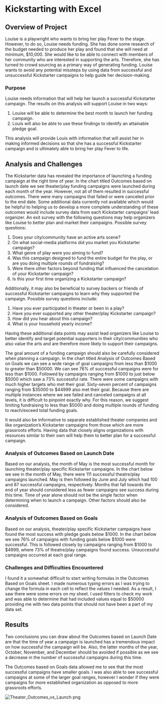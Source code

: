 # Kickstarting with Excel

## Overview of Project 

Louise is a playwright who wants to bring her play Fever to the stage. However, to do so, Louise needs funding. She has done some research of the budget needed to produce her play and found that she will need at minimum, $10,000. She would like to be able to connect with members of her community who are interested in supporting the arts. Therefore, she has turned to crowd sourcing as a primary way of generating funding. Louise wants to avoid any potential missteps by using data from successful and unsuccessful Kickstarter campaigns to help guide her decision-making.  


### Purpose

Louise needs information that will help her launch a successful Kickstarter campaign. The results on this analysis will support Louise in two ways:

1.	Louise will be able to determine the best month to launch her funding campaign.
2.	Louis will also be able to use these findings to identify an attainable pledge goal. 

This analysis will provide Louis with information that will assist her in making informed decisions so that she has a successful Kickstarter campaign and is ultimately able to bring her play Fever to life. 


## Analysis and Challenges

The Kickstarter data has revealed the importance of launching a funding campaign at the right time of year. In the chart titled Outcomes based on launch date we see theater/play funding campaigns were launched during each month of the year. However, not all of them resulted in successful outcomes. There were many campaigns that failed or were canceled prior to the end date. Some additional data currently not available which would be helpful to helping us to develop a more complete understanding of these outcomes would include survey data from each Kickstarter campaigns’ lead organizer. An exit survey with the following questions may help organizers like Louise to better plan and market their campaigns. Possible survey questions:
1.	Does your city/community have an active arts scene?
2.	On what social-media platforms did you market you Kickstarter campaign?
3.	What genre of play were you aiming to fund?
4.	Was this campaign designed to fund the entire budget for the play, or are you doing multiple rounds of fundraising?
5.	Were there other factors beyond funding that influenced the cancelation of your Kickstarter campaign?
6.	Is this your first time organizing a Kickstarter campaign?

Additionally, it may also be beneficial to survey backers or friends of successful Kickstarter campaigns to learn why they supported the campaign. Possible survey questions include:
1.	Have you ever participated in theater or been in a play?
2.	Have you ever supported any other theater/play Kickstarter campaign?
3.	How did you hear about this campaign?
4.	What is your household yearly income?

Having these additional data points may assist lead organizers like Louise to better identify and target potential supporters in their city/communities who also value the arts and are therefore more likely to support their campaigns.

The goal amount of a funding campaign should also be carefully considered when planning a campaign. In the chart titled Analysis of Outcomes Based on Goals we can see a wide range of goal campaigns from less than $1000 to greater than $50000. We can see 76% of successful campaigns were for less than $1000. Followed by campaigns ranging from $1000 to just below $5000 which saw a 73% successful rate. There were some campaigns with much higher targets who met their goal. Sixty-seven percent of campaigns ranging from $35000 to $44999 also met their goal. Because there are multiple instances where we see failed and canceled campaigns at all levels, it is difficult to pinpoint exactly why. For this reason, we suggest limiting fundraising to less than $5000 and doing multiple rounds of funding to reach/exceed total funding goals. 

It would also be informative to separate established theater companies and like organization’s Kickstarter campaigns from those which are more grassroots efforts. Having data that closely aligns organizations with resources similar to their own will help them to better plan for a successful campaign. 

### Analysis of Outcomes Based on Launch Date


Based on our analysis, the month of May is the most successful month for launching theater/play specific Kickstarter campaigns. In the chart below we see in the month of May, there were 111 successful theatre/play campaigns launched. May is then followed by June and July which had 100 and 87 successful campaigns, respectively. Months that fall towards the end of year should considered less as fewer campaigns see success during this time. Time of year alone should not be the single factor when determining when to launch a campaign. Other factors should also be considered. 
 

### Analysis of Outcomes Based on Goals

Based on our analysis, theater/play specific Kickstarter campaigns have found the most success with pledge goals below $1000. In the chart below we see 76% of campaigns with funding goals below $1000 were successful. This is followed closely by campaigns ranging from $1000 to $4999, where 73% of theatre/play campaigns found success. Unsuccessful campaigns occurred at each goal range.  


### Challenges and Difficulties Encountered

I found it a somewhat difficult to start writing formulas in the Outcomes Based on Goals sheet. I made numerous typing errors as I was trying to change the formula in each cell to reflect the values I needed. As a result, I saw there were some errors on my sheet. I used filters to check my work and was able to determine that had included values equal to $50000 providing me with two data points that should not have been a part of my data set. 

## Results

Two conclusions you can draw about the Outcomes based on Launch Date are that the time of year a campaign is launched has a tremendous impact on how successful the campaign will be. Also, the latter months of the year, October, November, and December should be avoided if possible as we see a decrease in the number of successful campaigns during this time. 

The Outcomes based on Goals data allowed me to see that the most successful campaigns have smaller goals. I was also able to see successful campaigns at some of the larger goal ranges, however I wonder if they were campaigns for more established organization as opposed to more grassroots efforts. 

![Theater_Outcomes_vs_Launch png](https://user-images.githubusercontent.com/80069183/111054022-ab2ac100-842e-11eb-8d08-108e28891ed6.png)



